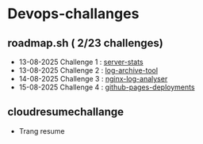 # Devops-challanges

## roadmap.sh ( 2/23 challenges)
* 13-08-2025 Challenge 1 : [server-stats](https://roadmap.sh/projects/server-stats) 
* 13-08-2025 Challenge 2 : [log-archive-tool](https://roadmap.sh/projects/log-archive-tool)
* 14-08-2025 Challenge 3 : [nginx-log-analyser](https://roadmap.sh/projects/nginx-log-analyser)
* 15-08-2025 Challenge 4 : [github-pages-deployments](https://roadmap.sh/projects/github-actions-deployment-workflow)


## cloudresumechallange 
* Trang resume


